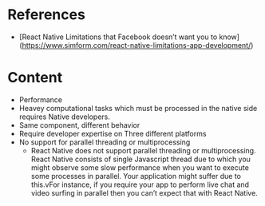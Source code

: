 # References

-   [React Native Limitations that Facebook doesn’t want you to know] (https://www.simform.com/react-native-limitations-app-development/)

# Content

-   Performance
-   Heavey computational tasks which must be processed in the native side requires Native developers.
-   Same component, different behavior
-   Require developer expertise on Three different platforms
-   No support for parallel threading or multiprocessing
    -   React Native does not support parallel threading or multiprocessing. React Native consists of single Javascript thread due to which you might observe some slow performance when you want to execute some processes in parallel. Your application might suffer due to this.vFor instance, if you require your app to perform live chat and video surfing in parallel then you can’t expect that with React Native.
